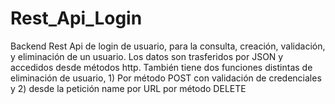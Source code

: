 # Rest_Api_Login
Backend Rest Api de login de usuario, para la consulta, creación, validación, y  eliminación de un usuario. Los datos son trasferidos por JSON  y accedidos desde métodos http. También tiene dos funciones distintas de eliminación de usuario, 1) Por método POST con validación de credenciales y 2) desde la petición name por URL por método DELETE 
